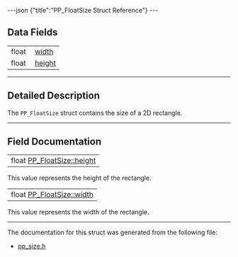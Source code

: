 ---json {"title":"PP_FloatSize Struct Reference"} ---

## Data Fields

<table><tbody><tr class="odd"><td style="text-align: right;">float </td><td><a href="/docs/native-client/pepper_beta/c/struct_p_p___float_size#a5ce55d9b99ea5577c667ef5e7c69bd13" class="el">width</a></td></tr><tr class="even"><td style="text-align: right;">float </td><td><a href="/docs/native-client/pepper_beta/c/struct_p_p___float_size#ac4e7e40fe4a5bba88a4aee235c0dce22" class="el">height</a></td></tr></tbody></table>

---

<span id="details" class="anchor" style="margin: 0;"></span>

## Detailed Description

The `PP_FloatSize` struct contains the size of a 2D rectangle.

---

## Field Documentation

<span id="ac4e7e40fe4a5bba88a4aee235c0dce22" class="anchor" style="margin: 0;"></span>

<table><tbody><tr class="odd"><td>float <a href="/docs/native-client/pepper_beta/c/struct_p_p___float_size#ac4e7e40fe4a5bba88a4aee235c0dce22" class="el">PP_FloatSize::height</a></td></tr></tbody></table>

This value represents the height of the rectangle.

<span id="a5ce55d9b99ea5577c667ef5e7c69bd13" class="anchor" style="margin: 0;"></span>

<table><tbody><tr class="odd"><td>float <a href="/docs/native-client/pepper_beta/c/struct_p_p___float_size#a5ce55d9b99ea5577c667ef5e7c69bd13" class="el">PP_FloatSize::width</a></td></tr></tbody></table>

This value represents the width of the rectangle.

---

The documentation for this struct was generated from the following file:

- <a href="/docs/native-client/pepper_beta/c/pp__size_8h/" class="el">pp_size.h</a>

